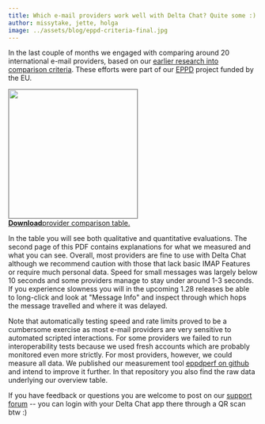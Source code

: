 ```yaml
---
title: Which e-mail providers work well with Delta Chat? Quite some :) 
author: missytake, jette, holga
image: ../assets/blog/eppd-criteria-final.jpg
---
```


In the last couple of months we engaged with comparing around 20 international e-mail providers, based on our [earlier research into comparison criteria](https://delta.chat/en/2021-09-11-eppd-provider-criteria). These efforts were part of our [EPPD](https://dapsi.ngi.eu/hall-of-fame/eppd/) project funded by the EU. 

<a href="../assets/blog/eppd-comparison-final.pdf">
    <img src="../assets/blog/eppd-comparison-final-screenshot.jpg"
         width="260" style="border-width: 1px; border-color: grey; border-style: solid;"/><br>
    <b>Download</b>provider comparison table.
</a>

In the table you will see both qualitative and quantitative evaluations. The second page of this PDF contains explanations for what we measured and what you can see. Overall, most providers are fine to use with Delta Chat although we recommend caution with those that lack basic IMAP Features or require much personal data. Speed for small messages was largely below 10 seconds and some providers manage to stay under around 1-3 seconds. If you experience slowness you will in the upcoming 1.28 releases be able to long-click and look at "Message Info" and inspect through which hops the message travelled and where it was delayed. 

Note that automatically testing speed and rate limits proved to be a cumbersome exercise as most e-mail providers are very sensitive to automated scripted interactions. For some providers we failed to run interoperability tests because we used fresh accounts which are probably monitored even more strictly. For most providers, however, we could measure all data. We published our measurement tool [eppdperf on github](https://github.com/deltachat/eppdperf) and intend to improve it further.  In that repository you also find the raw data underlying our overview table. 

If you have feedback or questions you are welcome to post on our [support forum](https://support.delta.chat) -- you can login with your Delta Chat app there through a QR scan btw :) 
